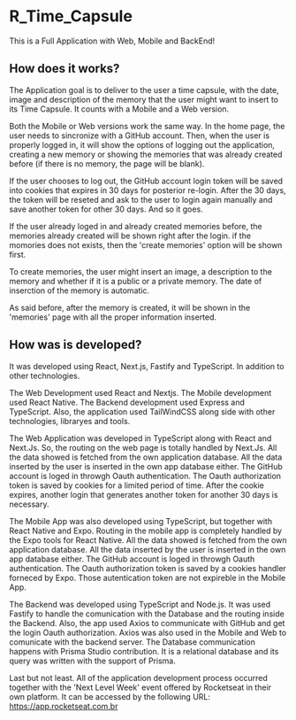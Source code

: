 # R_Time_Capsule
This is a Full Application with Web, Mobile and BackEnd!

## How does it works? 
The Application goal is to deliver to the user a time capsule, with the date, image and description of the memory that the user might want to insert to its Time Capsule. It counts with a Mobile and a Web version.

Both the Mobile or Web versions work the same way. In the home page, the user needs to sincronize with a GitHub account. Then, when the user is properly logged in, it will show the options of logging out the application, creating a new memory or showing the memories that was already created before (if there is no memory, the page will be blank).

If the user chooses to log out, the GitHub account login token will be saved into cookies that expires in 30 days for posterior re-login. After the 30 days, the token will be reseted and ask to the user to login again manually and save another token for other 30 days. And so it goes. 

If the user already loged in and already created memories before, the memories already created will be shown right after the login. if the momories does not exists, then the 'create memories' option will be shown first.

To create memories, the user might insert an image, a description to the memory and whether if it is a public or a private memory. The date of inserction of the memory is automatic.

As said before, after the memory is created, it will be shown in the 'memories' page with all the proper information inserted.

## How was is developed?
It was developed using React, Next.js, Fastify and TypeScript. In addition to other technologies.

The Web Development used React and Nextjs. The Mobile development used React Native. The Backend development used Express and TypeScript. Also, the application used TailWindCSS along side with other technologies, libraryes and tools.

The Web Application was developed in TypeScript along with React and Next.Js. So, the routing on the web page is totally handled by Next.Js. All the data showed is fetched from the own application database. All the data inserted by the user is inserted in the own app database either. The GitHub account is loged in throwgh Oauth authentication. The Oauth authorization token is saved by cookies for a limited period of time. After the cookie expires, another login that generates another token for another 30 days is necessary.

The Mobile App was also developed using TypeScript, but together with React Native and Expo. Routing in the mobile app is completely handled by the Expo tools for React Native. All the data showed is fetched from the own application database. All the data inserted by the user is inserted in the own app database either. The GitHub account is loged in throwgh Oauth authentication. The Oauth authorization token is saved by a cookies handler forneced by Expo. Those autentication token are not expireble in the Mobile App. 

The Backend was developed using TypeScript and Node.js. It was used Fastify to handle the comunication with the Database and the routing inside the Backend. Also, the app used Axios to communicate with GitHub and get the login Oauth authorization. Axios was also used in the Mobile and Web to comunicate with the backend server.
The Database communication happens with Prisma Studio contribution. It is a relational database and its query was written with the support of Prisma.

Last but not least. All of the application development process occurred together with the 'Next Level Week' event offered by Rocketseat in their own platform. It can be accessed by the following URL: https://app.rocketseat.com.br
